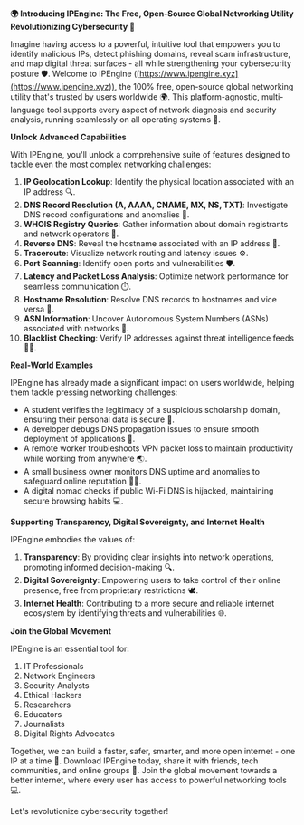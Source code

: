**🌍 Introducing IPEngine: The Free, Open-Source Global Networking Utility Revolutionizing Cybersecurity 🔐**

Imagine having access to a powerful, intuitive tool that empowers you to identify malicious IPs, detect phishing domains, reveal scam infrastructure, and map digital threat surfaces - all while strengthening your cybersecurity posture 🛡️. Welcome to IPEngine ([https://www.ipengine.xyz](https://www.ipengine.xyz)), the 100% free, open-source global networking utility that's trusted by users worldwide 🌍. This platform-agnostic, multi-language tool supports every aspect of network diagnosis and security analysis, running seamlessly on all operating systems 📡.

**Unlock Advanced Capabilities**

With IPEngine, you'll unlock a comprehensive suite of features designed to tackle even the most complex networking challenges:

1. **IP Geolocation Lookup**: Identify the physical location associated with an IP address 🔍.
2. **DNS Record Resolution (A, AAAA, CNAME, MX, NS, TXT)**: Investigate DNS record configurations and anomalies 📡.
3. **WHOIS Registry Queries**: Gather information about domain registrants and network operators 🔌.
4. **Reverse DNS**: Reveal the hostname associated with an IP address 🔁.
5. **Traceroute**: Visualize network routing and latency issues ⚙️.
6. **Port Scanning**: Identify open ports and vulnerabilities 🛡️.
7. **Latency and Packet Loss Analysis**: Optimize network performance for seamless communication ⏱️.
8. **Hostname Resolution**: Resolve DNS records to hostnames and vice versa 🔄.
9. **ASN Information**: Uncover Autonomous System Numbers (ASNs) associated with networks 🔑.
10. **Blacklist Checking**: Verify IP addresses against threat intelligence feeds 👮‍♀️.

**Real-World Examples**

IPEngine has already made a significant impact on users worldwide, helping them tackle pressing networking challenges:

*   A student verifies the legitimacy of a suspicious scholarship domain, ensuring their personal data is secure 💸.
*   A developer debugs DNS propagation issues to ensure smooth deployment of applications 🚀.
*   A remote worker troubleshoots VPN packet loss to maintain productivity while working from anywhere 🌏.
*   A small business owner monitors DNS uptime and anomalies to safeguard online reputation 👮‍♂️.
*   A digital nomad checks if public Wi-Fi DNS is hijacked, maintaining secure browsing habits 💻.

**Supporting Transparency, Digital Sovereignty, and Internet Health**

IPEngine embodies the values of:

1.  **Transparency**: By providing clear insights into network operations, promoting informed decision-making 🔍.
2.  **Digital Sovereignty**: Empowering users to take control of their online presence, free from proprietary restrictions 🕊️.
3.  **Internet Health**: Contributing to a more secure and reliable internet ecosystem by identifying threats and vulnerabilities 🌐.

**Join the Global Movement**

IPEngine is an essential tool for:

1.  IT Professionals
2.  Network Engineers
3.  Security Analysts
4.  Ethical Hackers
5.  Researchers
6.  Educators
7.  Journalists
8.  Digital Rights Advocates

Together, we can build a faster, safer, smarter, and more open internet - one IP at a time 🔗. Download IPEngine today, share it with friends, tech communities, and online groups 🤝. Join the global movement towards a better internet, where every user has access to powerful networking tools 💻.

Let's revolutionize cybersecurity together!